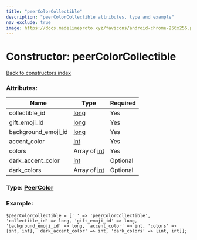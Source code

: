 ```yaml
---
title: "peerColorCollectible"
description: "peerColorCollectible attributes, type and example"
nav_exclude: true
image: https://docs.madelineproto.xyz/favicons/android-chrome-256x256.png
---
```

# Constructor: peerColorCollectible  
[Back to constructors index](/API_docs/constructors/index.html)



### Attributes:

| Name     |    Type       | Required |
|----------|---------------|----------|
|collectible\_id|[long](/API_docs/types/long.html) | Yes|
|gift\_emoji\_id|[long](/API_docs/types/long.html) | Yes|
|background\_emoji\_id|[long](/API_docs/types/long.html) | Yes|
|accent\_color|[int](/API_docs/types/int.html) | Yes|
|colors|Array of [int](/API_docs/types/int.html) | Yes|
|dark\_accent\_color|[int](/API_docs/types/int.html) | Optional|
|dark\_colors|Array of [int](/API_docs/types/int.html) | Optional|



### Type: [PeerColor](/API_docs/types/PeerColor.html)


### Example:

```
$peerColorCollectible = ['_' => 'peerColorCollectible', 'collectible_id' => long, 'gift_emoji_id' => long, 'background_emoji_id' => long, 'accent_color' => int, 'colors' => [int, int], 'dark_accent_color' => int, 'dark_colors' => [int, int]];
```  
